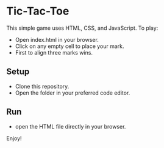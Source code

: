 
# Tic-Tac-Toe

This simple game uses HTML, CSS, and JavaScript. To play:
- Open index.html in your browser.
- Click on any empty cell to place your mark.
- First to align three marks wins.

## Setup
- Clone this repository.
- Open the folder in your preferred code editor.

## Run
- open the HTML file directly in your browser.

Enjoy!